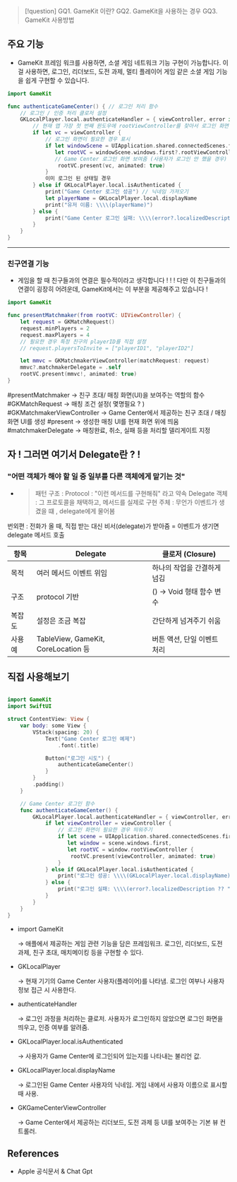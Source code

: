 > [!question] 
> GQ1. GameKit 이란? 
> GQ2. GameKit을 사용하는 경우 
> GQ3. GameKit 사용방법

## 주요 기능

- GameKit 프레임 워크를 사용하면, 소셜 게임 네트워크 기능 구현이 가능합니다. 이걸 사용하면, 로그인, 리더보드, 도전 과제, 멀티 플레이어 게임 같은 소셜 게임 기능을 쉽게 구현할 수 있습니다.

```swift
import GameKit

func authenticateGameCenter() { // 로그인 처리 함수
	// 로그인 / 인증 처리 클로저 설정
    GKLocalPlayer.local.authenticateHandler = { viewController, error in
	    // 현재 앱 가장 첫 번째 윈도우에 rootViewController를 찾아서 로그인 화면 띄우기
        if let vc = viewController {
            // 로그인 화면이 필요한 경우 표시
            if let windowScene = UIApplication.shared.connectedScenes.first as? UIWindowScene,
               let rootVC = windowScene.windows.first?.rootViewController {
               // Game Center 로그인 화면 보여줌 (사용자가 로그인 안 했을 경우)
                rootVC.present(vc, animated: true)
            }
            이미 로그인 된 상태일 경우
        } else if GKLocalPlayer.local.isAuthenticated {
            print("Game Center 로그인 성공") // 닉네임 가져오기
            let playerName = GKLocalPlayer.local.displayName
            print("유저 이름: \\\\(playerName)")
        } else {
            print("Game Center 로그인 실패: \\\\(error?.localizedDescription ?? "알 수 없는 오류")")
        }
    }
}

```

---

### 친구연결 기능

- 게임을 할 때 친구들과의 연결은 필수적이라고 생각합니다 ! ! ! 다만 이 친구들과의 연결이 굉장히 어려운데, GameKit에서는 이 부분을 제공해주고 있습니다 !

```swift
import GameKit

func presentMatchmaker(from rootVC: UIViewController) {
    let request = GKMatchRequest()
    request.minPlayers = 2
    request.maxPlayers = 4
    // 필요한 경우 특정 친구의 playerID를 직접 설정
    // request.playersToInvite = ["playerID1", "playerID2"]

    let mmvc = GKMatchmakerViewController(matchRequest: request)
    mmvc?.matchmakerDelegate = .self
    rootVC.present(mmvc!, animated: true)
}

```

#presentMatchmaker -> 친구 초대/ 매칭 화면(UI)을 보여주는 역할의 함수 #GKMatchRequest -> 매칭 조건 설정( 몇명필요 ? ) #GKMatchmakerViewController -> Game Center에서 제공하는 친구 초대 / 매칭 화면 UI를 생성 #present -> 생성한 매칭 UI를 현재 화면 위에 띄움 #matchmakerDelegate -> 매칭완료, 취소, 실패 등을 처리할 델리게이트 지정

## 자 ! 그러면 여기서 Delegate란 ? !

### "어떤 객체가 해야 할 일 중 일부를 다른 객체에게 맡기는 것"

- > 패턴 구조 : Protocol : "이런 메서드를 구현해줘" 라고 약속 Delegate 객체 : 그 프로토콜을 채택하고, 메서드를 실제로 구현 주체 : 무언가 이벤트가 생겼을 떄 , delegate에게 물어봄
    

번외편 : 전화가 올 때, 직접 받는 대신 비서(delegate)가 받아줌 = 이벤트가 생기면 delegate 메서드 호출

|**항목**|**Delegate**|**클로저 (Closure)**|
|---|---|---|
|목적|여러 메서드 이벤트 위임|하나의 작업을 간결하게 넘김|
|구조|protocol 기반|() -> Void 형태 함수 변수|
|복잡도|설정은 조금 복잡|간단하게 넘겨주기 쉬움|
|사용 예|TableView, GameKit, CoreLocation 등|버튼 액션, 단일 이벤트 처리|

## 직접 사용해보기

```swift

import GameKit
import SwiftUI

struct ContentView: View {
    var body: some View {
        VStack(spacing: 20) {
            Text("Game Center 로그인 예제")
                .font(.title)

            Button("로그인 시도") {
                authenticateGameCenter()
            }
        }
        .padding()
    }

    // Game Center 로그인 함수
    func authenticateGameCenter() {
        GKLocalPlayer.local.authenticateHandler = { viewController, error in
            if let viewController = viewController {
                // 로그인 화면이 필요한 경우 띄워주기
                if let scene = UIApplication.shared.connectedScenes.first as? UIWindowScene,
                   let window = scene.windows.first,
                   let rootVC = window.rootViewController {
                    rootVC.present(viewController, animated: true)
                }
            } else if GKLocalPlayer.local.isAuthenticated {
                print("로그인 성공: \\\\(GKLocalPlayer.local.displayName)")
            } else {
                print("로그인 실패: \\\\(error?.localizedDescription ?? "알 수 없음")")
            }
        }
    }
}

```

- import GameKit
    
    → 애플에서 제공하는 게임 관련 기능을 담은 프레임워크. 로그인, 리더보드, 도전 과제, 친구 초대, 매치메이킹 등을 구현할 수 있다.
    
- GKLocalPlayer
    
    → 현재 기기의 Game Center 사용자(플레이어)를 나타냄. 로그인 여부나 사용자 정보 접근 시 사용한다.
    
- authenticateHandler
    
    → 로그인 과정을 처리하는 클로저. 사용자가 로그인하지 않았으면 로그인 화면을 띄우고, 인증 여부를 알려줌.
    
- GKLocalPlayer.local.isAuthenticated
    
    → 사용자가 Game Center에 로그인되어 있는지를 나타내는 불리언 값.
    
- GKLocalPlayer.local.displayName
    
    → 로그인된 Game Center 사용자의 닉네임. 게임 내에서 사용자 이름으로 표시할 때 사용.
    
- GKGameCenterViewController
    
    → Game Center에서 제공하는 리더보드, 도전 과제 등 UI를 보여주는 기본 뷰 컨트롤러.
    

## References

- Apple 공식문서 & Chat Gpt
